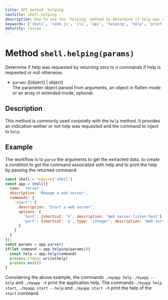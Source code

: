```yaml
---
title: API method `helping`
navtitle: shell.helping
description: How to use the `helping` method to determine if help was requested.
keywords: ['shell', 'node.js', 'cli', 'api', 'helping', 'help', 'print']
maturity: review
---
```


# Method `shell.helping(params)`

Determine if help was requested by returning zero to n commands if help is requested or null otherwise.

* `params` ([object] | object)   
  The parameter object parsed from arguments, an object in flatten mode or an array in extended mode, optional.

## Description

This method is commonly used conjointly with the `help` method. It provides an indication wether or not help was requested and the command to inject to `help`.

## Example

The workflow is to `parse` the arguments to get the extracted data, to create a condition to get the command associated with help and to print the help by passing the returned command:

```js
const shell = require('shell')
const app = shell({
  name: 'server',
  description: 'Manage a web server',
  commands: {
    'start': {
      description: 'Start a web server',
      options: {
        'host': {shortcut: 'h', description: 'Web server listen host'},
        'port': {shortcut: 'p', type: 'integer', description: 'Web server listen port'}
      }
    }
  }
});
const params = app.parse()
if(let command = app.helping(params)){
  const help = app.help(command)
  process.stdout.write(help)
  process.exit()
}
```

Considering the above example, the commands `./myapp help` `./myapp --help` and `./myapp -h` print the application help. The commands `./myapp help start`, `./myapp start --help` and `./myapp start -h` print the help of the `start` command.
